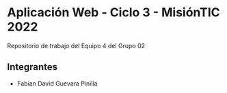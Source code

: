 # Aplicación Web - Ciclo 3 - MisiónTIC 2022

Repositorio de trabajo del Equipo 4 del Grupo 02 

## Integrantes
* Fabian David Guevara Pinilla